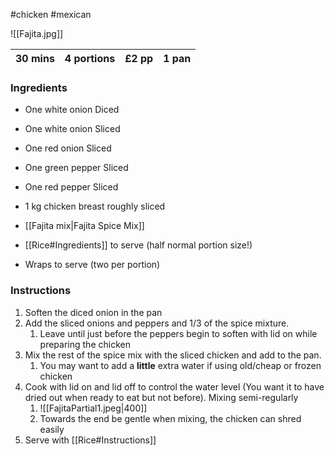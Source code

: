 #chicken #mexican

![[Fajita.jpg]]

| 30 mins | 4 portions | £2 pp | 1 pan |
| ------- | ---------- | ----- | ----- |

### Ingredients
 - One white onion Diced
 - One white onion Sliced
 - One red onion Sliced
 - One green pepper Sliced
 - One red pepper Sliced
 - 1 kg chicken breast roughly sliced

- [[Fajita mix|Fajita Spice Mix]]

 - [[Rice#Ingredients]] to serve (half normal portion size!)
 - Wraps to serve (two per portion)

### Instructions
1. Soften the diced onion in the pan
2. Add the sliced onions and peppers and 1/3 of the spice mixture.
	1. Leave until just before the peppers begin to soften with lid on while preparing the chicken
3. Mix the rest of the spice mix with the sliced chicken and add to the pan.
	1. You may want to add a **little** extra water if using old/cheap or frozen chicken
4. Cook with lid on and lid off to control the water level (You want it to have dried out when ready to eat but not before). Mixing semi-regularly
	1. ![[FajitaPartial1.jpeg|400]]
	2. Towards the end be gentle when mixing, the chicken can shred easily
5. Serve with [[Rice#Instructions]]
